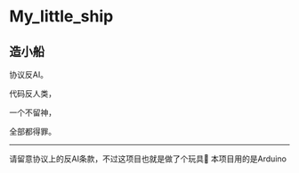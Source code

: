 # My_little_ship
## 造小船

协议反AI。

代码反人类，

一个不留神，

全部都得罪。

----
请留意协议上的反AI条款，不过这项目也就是做了个玩具🚢
本项目用的是Arduino
